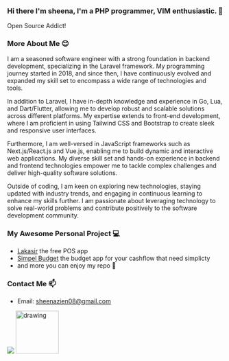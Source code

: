 ### Hi there I'm sheena, I'm a PHP programmer, VIM enthusiastic. 👋
Open Source Addict!
<!--I’m currently working on [Frontline](https:\\frontline-app.com) as a Backend and litle bit to change Frontend, in here i use Laravel and Reactjs.-->

### More About Me :blush:
I am a seasoned software engineer with a strong foundation in backend development, specializing in the Laravel framework. My programming journey started in 2018, and since then, I have continuously evolved and expanded my skill set to encompass a wide range of technologies and tools.

In addition to Laravel, I have in-depth knowledge and experience in Go, Lua, and Dart/Flutter, allowing me to develop robust and scalable solutions across different platforms. My expertise extends to front-end development, where I am proficient in using Tailwind CSS and Bootstrap to create sleek and responsive user interfaces.

Furthermore, I am well-versed in JavaScript frameworks such as Next.js/React.js and Vue.js, enabling me to build dynamic and interactive web applications. My diverse skill set and hands-on experience in backend and frontend technologies empower me to tackle complex challenges and deliver high-quality software solutions.

Outside of coding, I am keen on exploring new technologies, staying updated with industry trends, and engaging in continuous learning to enhance my skills further. I am passionate about leveraging technology to solve real-world problems and contribute positively to the software development community.

<!-- ### Work experiences out of a Programmer :sunny:
* In June 2016, after I graduated from high school, I worked at CV.Tipota Furniture Corporate as a woodworker helper. I worked here only for 4 months until November 2016.
* February 2017 I working at PT.KMJ Kanindo Makmur Jaya garment corporate, I worked as an operator production in the sewing division, and In October 2017, I Left.
* My last job as a Non Programmer, I worked as an Operator in Delivery Service in JNE from November 2017 until March 2018. -->

<!-- ### Work experiences as a Prgrammer 🌱
* In September 2018, I started working at [geekgarden.id](https://geekgarden.id), in here I work as a web programmer, I use laravel and vuejs to handle my work.
a little about [geekgarden.id](https://geekgarden.id), this company is engaged in consulting it, serving the making of applications and software for various clients. and in September 2019 I decided to resign from [geekgarden.id](https://geekgarden.id)
* In September 2019, after i resign from [geekgarden.id](https://geekgarden.id), i started working at [frontline-app.com](https://frontline-app.com), in [frontline-app.com](https://frontline-app.com) I work remotely -->

### My Awesome Personal Project :computer:
* [Lakasir](https://github.com/lakasir) the free POS app
* [Simpel Budget](https://simpelbudget.com) the budget app for your cashflow that need simplicty
* and more you can enjoy my repo :wave:
<!--
### Organizations  :frog:
* Lakasir - Open Source Point Of Sale
-->

### Contact Me :mailbox:
* Email: sheenazien08@gmail.com

![](https://komarev.com/ghpvc/?username=sheenazien8&color=green)
[<img src="https://trakteer.id/images/v2/trakteer-logo.png" alt="drawing" width="100"/>](https://trakteer.id/sheenazien8/tip?quantity=1)
<!--
**sheenazien8/sheenazien8** is a ✨ _special_ ✨ repository because its `README.md` (this file) appears on your GitHub profile.

Here are some ideas to get you started:

- 🔭 I’m currently working on ...
- 🌱 I’m currently learning ...
- 👯 I’m looking to collaborate on ...
- 🤔 I’m looking for help with ...
- 💬 Ask me about ...
- 📫 How to reach me: ...
- 😄 Pronouns: ...
- ⚡ Fun fact: ...
-->
